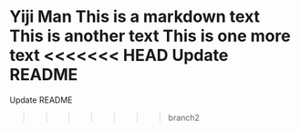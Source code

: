Yiji Man
This is a **markdown** text
This is another text
This is one more text
<<<<<<< HEAD
Update README
=======
Update README
>>>>>>> branch2
